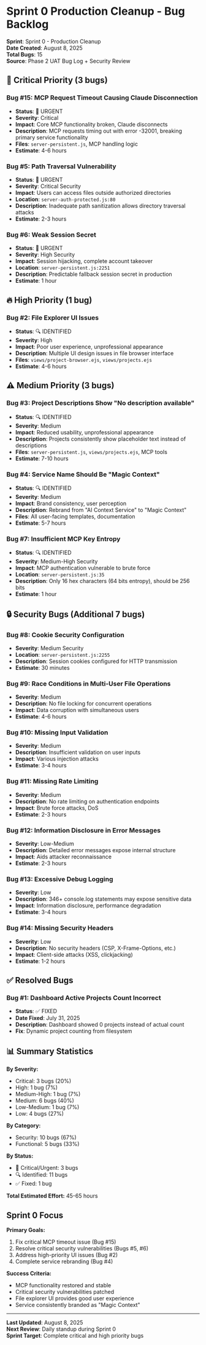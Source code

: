 # Sprint 0 Production Cleanup - Bug Backlog

**Sprint**: Sprint 0 - Production Cleanup  
**Date Created**: August 8, 2025  
**Total Bugs**: 15  
**Source**: Phase 2 UAT Bug Log + Security Review  

## 🚨 Critical Priority (3 bugs)

### Bug #15: MCP Request Timeout Causing Claude Disconnection
- **Status**: 🚨 URGENT
- **Severity**: Critical
- **Impact**: Core MCP functionality broken, Claude disconnects
- **Description**: MCP requests timing out with error -32001, breaking primary service functionality
- **Files**: `server-persistent.js`, MCP handling logic
- **Estimate**: 4-6 hours

### Bug #5: Path Traversal Vulnerability
- **Status**: 🚨 URGENT  
- **Severity**: Critical Security
- **Impact**: Users can access files outside authorized directories
- **Location**: `server-auth-protected.js:80`
- **Description**: Inadequate path sanitization allows directory traversal attacks
- **Estimate**: 2-3 hours

### Bug #6: Weak Session Secret
- **Status**: 🚨 URGENT
- **Severity**: High Security  
- **Impact**: Session hijacking, complete account takeover
- **Location**: `server-persistent.js:2251`
- **Description**: Predictable fallback session secret in production
- **Estimate**: 1 hour

## 🔥 High Priority (1 bug)

### Bug #2: File Explorer UI Issues
- **Status**: 🔍 IDENTIFIED
- **Severity**: High
- **Impact**: Poor user experience, unprofessional appearance
- **Description**: Multiple UI design issues in file browser interface
- **Files**: `views/project-browser.ejs`, `views/projects.ejs`
- **Estimate**: 4-6 hours

## ⚠️ Medium Priority (3 bugs)

### Bug #3: Project Descriptions Show "No description available"
- **Status**: 🔍 IDENTIFIED
- **Severity**: Medium
- **Impact**: Reduced usability, unprofessional appearance
- **Description**: Projects consistently show placeholder text instead of descriptions
- **Files**: `server-persistent.js`, `views/projects.ejs`, MCP tools
- **Estimate**: 7-10 hours

### Bug #4: Service Name Should Be "Magic Context"
- **Status**: 🔍 IDENTIFIED
- **Severity**: Medium
- **Impact**: Brand consistency, user perception
- **Description**: Rebrand from "AI Context Service" to "Magic Context"
- **Files**: All user-facing templates, documentation
- **Estimate**: 5-7 hours

### Bug #7: Insufficient MCP Key Entropy
- **Status**: 🔍 IDENTIFIED
- **Severity**: Medium-High Security
- **Impact**: MCP authentication vulnerable to brute force
- **Location**: `server-persistent.js:35`
- **Description**: Only 16 hex characters (64 bits entropy), should be 256 bits
- **Estimate**: 1 hour

## 🔒 Security Bugs (Additional 7 bugs)

### Bug #8: Cookie Security Configuration
- **Severity**: Medium Security
- **Location**: `server-persistent.js:2255`
- **Description**: Session cookies configured for HTTP transmission
- **Estimate**: 30 minutes

### Bug #9: Race Conditions in Multi-User File Operations
- **Severity**: Medium
- **Description**: No file locking for concurrent operations
- **Impact**: Data corruption with simultaneous users
- **Estimate**: 4-6 hours

### Bug #10: Missing Input Validation
- **Severity**: Medium
- **Description**: Insufficient validation on user inputs
- **Impact**: Various injection attacks
- **Estimate**: 3-4 hours

### Bug #11: Missing Rate Limiting
- **Severity**: Medium
- **Description**: No rate limiting on authentication endpoints
- **Impact**: Brute force attacks, DoS
- **Estimate**: 2-3 hours

### Bug #12: Information Disclosure in Error Messages
- **Severity**: Low-Medium
- **Description**: Detailed error messages expose internal structure
- **Impact**: Aids attacker reconnaissance
- **Estimate**: 2-3 hours

### Bug #13: Excessive Debug Logging
- **Severity**: Low
- **Description**: 346+ console.log statements may expose sensitive data
- **Impact**: Information disclosure, performance degradation
- **Estimate**: 3-4 hours

### Bug #14: Missing Security Headers
- **Severity**: Low
- **Description**: No security headers (CSP, X-Frame-Options, etc.)
- **Impact**: Client-side attacks (XSS, clickjacking)
- **Estimate**: 1-2 hours

## ✅ Resolved Bugs

### Bug #1: Dashboard Active Projects Count Incorrect
- **Status**: ✅ FIXED
- **Date Fixed**: July 31, 2025
- **Description**: Dashboard showed 0 projects instead of actual count
- **Fix**: Dynamic project counting from filesystem

## 📊 Summary Statistics

**By Severity:**
- Critical: 3 bugs (20%)
- High: 1 bug (7%)
- Medium-High: 1 bug (7%)
- Medium: 6 bugs (40%)
- Low-Medium: 1 bug (7%)
- Low: 4 bugs (27%)

**By Category:**
- Security: 10 bugs (67%)
- Functional: 5 bugs (33%)

**By Status:**
- 🚨 Critical/Urgent: 3 bugs
- 🔍 Identified: 11 bugs
- ✅ Fixed: 1 bug

**Total Estimated Effort:** 45-65 hours

## Sprint 0 Focus

**Primary Goals:**
1. Fix critical MCP timeout issue (Bug #15)
2. Resolve critical security vulnerabilities (Bugs #5, #6)
3. Address high-priority UI issues (Bug #2)
4. Complete service rebranding (Bug #4)

**Success Criteria:**
- MCP functionality restored and stable
- Critical security vulnerabilities patched
- File explorer UI provides good user experience
- Service consistently branded as "Magic Context"

---

**Last Updated**: August 8, 2025  
**Next Review**: Daily standup during Sprint 0  
**Sprint Target**: Complete critical and high priority bugs